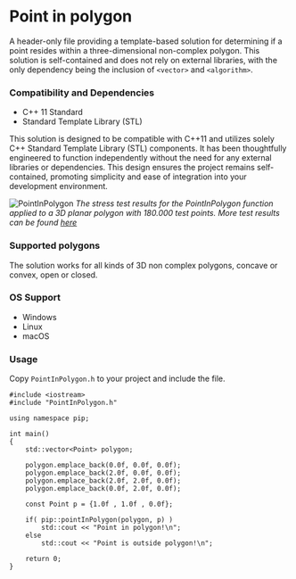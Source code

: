 # Point in polygon
A header-only file providing a template-based solution for determining if a point resides within a three-dimensional non-complex polygon. This solution is self-contained and does not rely on external libraries, with the only dependency being the inclusion of `<vector>` and `<algorithm>`.

### Compatibility and Dependencies
- C++ 11 Standard
- Standard Template Library (STL)

This solution is designed to be compatible with C++11 and utilizes solely C++ Standard Template Library (STL) components. It has been thoughtfully engineered to function independently without the need for any external libraries or dependencies. This design ensures the project remains self-contained, promoting simplicity and ease of integration into your development environment.<br>

![PointInPolygon](https://github.com/StefanJohnsen/PointInPolygon/blob/main/pictures/pic-01.png)
*The stress test results for the PointInPolygon function applied to a 3D planar polygon with 180.000 test points. More test results can be found [here](Polygons-obj/README.md)*

### Supported polygons
The solution works for all kinds of 3D non complex polygons, concave or convex, open or closed.

### OS Support
- Windows
- Linux
- macOS

### Usage
Copy `PointInPolygon.h` to your project and include the file.

```
#include <iostream>
#include "PointInPolygon.h"

using namespace pip;

int main()
{
	std::vector<Point> polygon;

	polygon.emplace_back(0.0f, 0.0f, 0.0f);
	polygon.emplace_back(2.0f, 0.0f, 0.0f);
	polygon.emplace_back(2.0f, 2.0f, 0.0f);
	polygon.emplace_back(0.0f, 2.0f, 0.0f);

	const Point p = {1.0f , 1.0f , 0.0f};

	if( pip::pointInPolygon(polygon, p) )
		std::cout << "Point in polygon!\n";
	else
		std::cout << "Point is outside polygon!\n";

	return 0;
}
```
